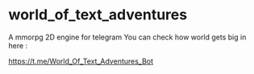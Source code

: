 # world_of_text_adventures
A mmorpg 2D engine for telegram
You can check how world gets big in here :

https://t.me/World_Of_Text_Adventures_Bot
